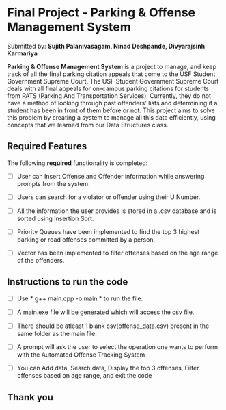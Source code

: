 # Final Project  -  Parking & Offense Management System 

Submitted by: **Sujith Palanivasagam, Ninad Deshpande, Divyarajsinh Karmariya**

**Parking & Offense Management System** is a project to manage, and keep track of all the final parking citation appeals that come to the USF Student Government Supreme Court. The USF Student Government Supreme Court deals with all final appeals for on-campus parking citations for students from PATS (Parking And Transportation Services). Currently, they do not have a method of looking through past offenders' lists and determining if a student has been in front of them before or not. This project aims to solve this problem by creating a system to manage all this data efficiently, using concepts that we learned from our Data Structures class.


## Required Features

The following **required** functionality is completed:

- [ ] User can Insert Offense and Offender information while answering prompts from the system.
- [ ] Users can search for a violator or offender using their U Number.
- [ ] All the information the user provides is stored in a .csv database and is sorted using Insertion Sort.
- [ ] Priority Queues have been implemented to find the top 3 highest parking or road offenses committed by a person.
- [ ] Vector has been implemented to filter offenses based on the age range of the offenders.


## Instructions to run the code
- [ ] Use * g++ main.cpp -o main * to run the file.
- [ ] A main.exe file will be generated which will access the csv file.
- [ ] There should be atleast 1 blank csv(offense_data.csv) present in the same folder as the main file.
- [ ] A prompt will ask the user to select the operation one wants to perform with the Automated Offense Tracking System
- [ ] You can Add data, Search data, Display the top 3 offenses, Filter offenses based on age range, and exit the code
 

## Thank you
